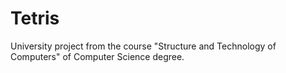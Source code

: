 # Tetris
University project from the course "Structure and Technology of Computers" of Computer Science degree.
